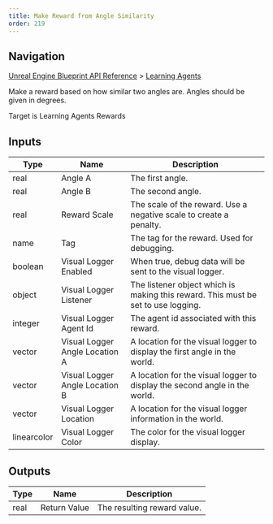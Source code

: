 ```yaml
---
title: Make Reward from Angle Similarity
order: 219
---
```

## Navigation

[Unreal Engine Blueprint API Reference](https://dev.epicgames.com/documentation/en-us/unreal-engine/BlueprintAPI) > [Learning Agents](https://dev.epicgames.com/documentation/en-us/unreal-engine/BlueprintAPI/LearningAgents)

Make a reward based on how similar two angles are. Angles should be given in degrees.

Target is Learning Agents Rewards

## Inputs

| Type | Name | Description |
| --- | --- | --- |
| real | Angle A | The first angle. |
| real | Angle B | The second angle. |
| real | Reward Scale | The scale of the reward. Use a negative scale to create a penalty. |
| name | Tag | The tag for the reward. Used for debugging. |
| boolean | Visual Logger Enabled | When true, debug data will be sent to the visual logger. |
| object | Visual Logger Listener | The listener object which is making this reward. This must be set to use logging. |
| integer | Visual Logger Agent Id | The agent id associated with this reward. |
| vector | Visual Logger Angle Location A | A location for the visual logger to display the first angle in the world. |
| vector | Visual Logger Angle Location B | A location for the visual logger to display the second angle in the world. |
| vector | Visual Logger Location | A location for the visual logger information in the world. |
| linearcolor | Visual Logger Color | The color for the visual logger display. |

## Outputs

| Type | Name | Description |
| --- | --- | --- |
| real | Return Value | The resulting reward value. |
